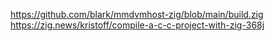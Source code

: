 https://github.com/blark/mmdvmhost-zig/blob/main/build.zig
https://zig.news/kristoff/compile-a-c-c-project-with-zig-368j
